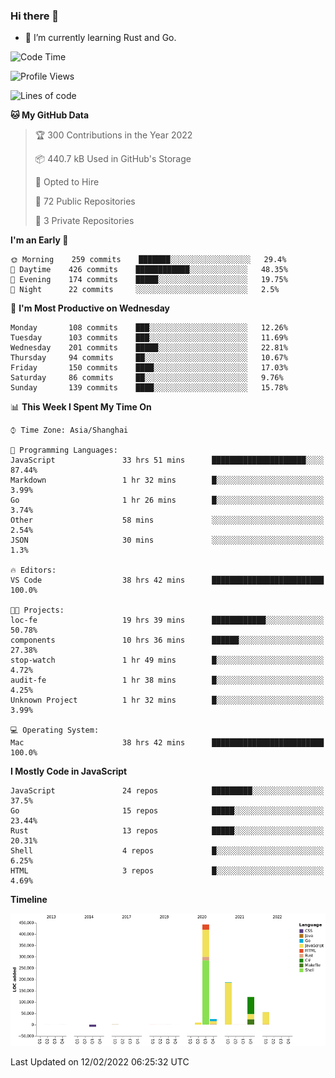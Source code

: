 ### Hi there 👋

- 🌱 I’m currently learning Rust and Go.

<!--START_SECTION:waka-->
![Code Time](http://img.shields.io/badge/Code%20Time-232%20hrs%2026%20mins-blue)

![Profile Views](http://img.shields.io/badge/Profile%20Views-1-blue)

![Lines of code](https://img.shields.io/badge/From%20Hello%20World%20I%27ve%20Written-837%20Thousand%20lines%20of%20code-blue)

**🐱 My GitHub Data** 

> 🏆 300 Contributions in the Year 2022
 > 
> 📦 440.7 kB Used in GitHub's Storage 
 > 
> 💼 Opted to Hire
 > 
> 📜 72 Public Repositories 
 > 
> 🔑 3 Private Repositories  
 > 
**I'm an Early 🐤** 

```text
🌞 Morning    259 commits    ███████░░░░░░░░░░░░░░░░░░   29.4% 
🌆 Daytime    426 commits    ████████████░░░░░░░░░░░░░   48.35% 
🌃 Evening    174 commits    █████░░░░░░░░░░░░░░░░░░░░   19.75% 
🌙 Night      22 commits     ░░░░░░░░░░░░░░░░░░░░░░░░░   2.5%

```
📅 **I'm Most Productive on Wednesday** 

```text
Monday       108 commits    ███░░░░░░░░░░░░░░░░░░░░░░   12.26% 
Tuesday      103 commits    ███░░░░░░░░░░░░░░░░░░░░░░   11.69% 
Wednesday    201 commits    █████░░░░░░░░░░░░░░░░░░░░   22.81% 
Thursday     94 commits     ██░░░░░░░░░░░░░░░░░░░░░░░   10.67% 
Friday       150 commits    ████░░░░░░░░░░░░░░░░░░░░░   17.03% 
Saturday     86 commits     ██░░░░░░░░░░░░░░░░░░░░░░░   9.76% 
Sunday       139 commits    ████░░░░░░░░░░░░░░░░░░░░░   15.78%

```


📊 **This Week I Spent My Time On** 

```text
⌚︎ Time Zone: Asia/Shanghai

💬 Programming Languages: 
JavaScript               33 hrs 51 mins      █████████████████████░░░░   87.44% 
Markdown                 1 hr 32 mins        █░░░░░░░░░░░░░░░░░░░░░░░░   3.99% 
Go                       1 hr 26 mins        █░░░░░░░░░░░░░░░░░░░░░░░░   3.74% 
Other                    58 mins             ░░░░░░░░░░░░░░░░░░░░░░░░░   2.54% 
JSON                     30 mins             ░░░░░░░░░░░░░░░░░░░░░░░░░   1.3%

🔥 Editors: 
VS Code                  38 hrs 42 mins      █████████████████████████   100.0%

🐱‍💻 Projects: 
loc-fe                   19 hrs 39 mins      ████████████░░░░░░░░░░░░░   50.78% 
components               10 hrs 36 mins      ██████░░░░░░░░░░░░░░░░░░░   27.38% 
stop-watch               1 hr 49 mins        █░░░░░░░░░░░░░░░░░░░░░░░░   4.72% 
audit-fe                 1 hr 38 mins        █░░░░░░░░░░░░░░░░░░░░░░░░   4.25% 
Unknown Project          1 hr 32 mins        █░░░░░░░░░░░░░░░░░░░░░░░░   3.99%

💻 Operating System: 
Mac                      38 hrs 42 mins      █████████████████████████   100.0%

```

**I Mostly Code in JavaScript** 

```text
JavaScript               24 repos            █████████░░░░░░░░░░░░░░░░   37.5% 
Go                       15 repos            █████░░░░░░░░░░░░░░░░░░░░   23.44% 
Rust                     13 repos            █████░░░░░░░░░░░░░░░░░░░░   20.31% 
Shell                    4 repos             █░░░░░░░░░░░░░░░░░░░░░░░░   6.25% 
HTML                     3 repos             █░░░░░░░░░░░░░░░░░░░░░░░░   4.69%

```


**Timeline**

![Chart not found](https://raw.githubusercontent.com/elton/elton/main/charts/bar_graph.png) 


 Last Updated on 12/02/2022 06:25:32 UTC
<!--END_SECTION:waka-->

<!--
**elton/elton** is a ✨ _special_ ✨ repository because its `README.md` (this file) appears on your GitHub profile.

Here are some ideas to get you started:

- 🔭 I’m currently working on ...
- 🌱 I’m currently learning ...
- 👯 I’m looking to collaborate on ...
- 🤔 I’m looking for help with ...
- 💬 Ask me about ...
- 📫 How to reach me: ...
- 😄 Pronouns: ...
- ⚡ Fun fact: ...
-->
